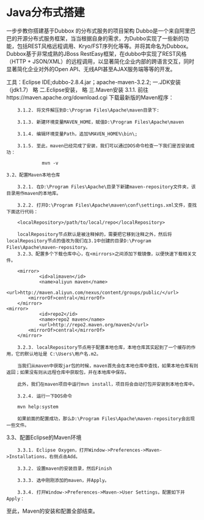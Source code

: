# Java分布式搭建
一步步教你搭建基于Dubbox 的分布式服务的项目架构
Dubbo是一个来自阿里巴巴的开源分布式服务框架，当当根据自身的需求，为Dubbo实现了一些新的功能，包括REST风格远程调用、Kryo/FST序列化等等。并将其命名为Dubbox。
Dubbox基于非常成熟的JBoss RestEasy框架，在dubbo中实现了REST风格（HTTP + JSON/XML）的远程调用，以显著简化企业内部的跨语言交互，同时显著简化企业对外的Open API、无线API甚至AJAX服务端等等的开发。

工具：Eclipse IDE;dubbo-2.8.4.jar；apache-maven-3.2.2;
一.JDK安装（jdk1.7）
        略
二.Eclipse安装，
        略
三.Maven安装
        3.1.1. 前往https://maven.apache.org/download.cgi 下载最新版的Maven程序：       

        3.1.2. 将文件解压到D:\Program Files\Apache\maven目录下:

        3.1.3. 新建环境变量MAVEN_HOME，赋值D:\Program Files\Apache\maven

        3.1.4. 编辑环境变量Path，追加%MAVEN_HOME%\bin\;

        3.1.5. 至此，maven已经完成了安装，我们可以通过DOS命令检查一下我们是否安装成功：

                 mvn -v

    3.2、配置Maven本地仓库

        3.2.1. 在D:\Program Files\Apache\目录下新建maven-repository文件夹，该目录用作maven的本地库。

        3.2.2. 打开D:\Program Files\Apache\maven\conf\settings.xml文件，查找下面这行代码：

        <localRepository>/path/to/local/repo</localRepository>

        localRepository节点默认是被注释掉的，需要把它移到注释之外，然后将localRepository节点的值改为我们在3.1中创建的目录D:\Program Files\Apache\maven-repository。
        3.2.3、配置多个下载仓库中心，在<mirrors>之间添加下载镜像，以便快速下载相关文件。
        
        <mirror>
                <id>alimaven</id>      
                <name>aliyun maven</name>
                <url>http://maven.aliyun.com/nexus/content/groups/public/</url>
	        <mirrorOf>central</mirrorOf>
        </mirror>
	<mirror>
                <id>repo2</id>      
                <name>repo2 maven</name>
                <url>http://repo2.maven.org/maven2</url>
	        <mirrorOf>central</mirrorOf>
        </mirror>

        3.2.3. localRepository节点用于配置本地仓库，本地仓库其实起到了一个缓存的作用，它的默认地址是 C:\Users\用户名.m2。

        当我们从maven中获取jar包的时候，maven首先会在本地仓库中查找，如果本地仓库有则返回；如果没有则从远程仓库中获取包，并在本地库中保存。

        此外，我们在maven项目中运行mvn install，项目将会自动打包并安装到本地仓库中。

        3.2.4. 运行一下DOS命令

        mvn help:system

        如果前面的配置成功，那么D:\Program Files\Apache\maven-repository会出现一些文件。

   3.3、配置Eclipse的Maven环境

        3.3.1. Eclipse Oxygen，打开Window->Preferences->Maven->Installations，右侧点击Add。

        3.3.2. 设置maven的安装目录，然后Finish

        3.3.3. 选中刚刚添加的maven，并Apply。

        3.3.4. 打开Window->Preferences->Maven->User Settings，配置如下并Apply：

   至此，Maven的安装和配置全部结束。
